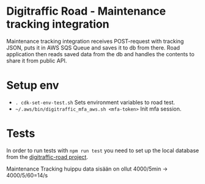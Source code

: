 # Digitraffic Road - Maintenance tracking integration

Maintenance tracking integration receives POST-request with tracking JSON, puts it in AWS SQS Queue and saves it to db from there. 
Road application then reads saved data from the db and handles the contents to share it from public API.

# Setup env
* `. cdk-set-env-test.sh` Sets environment variables to road test.
* `~/.aws/bin/digitraffic_mfa_aws.sh <mfa-token>` Init mfa session. 

# Tests
In order to run tests with `npm run test` you need to set up the local database from the [digitraffic-road project](https://github.com/tmfg/digitraffic-road/tree/develop/dbroad).


Maintenance Tracking huippu data sisään on ollut 4000/5min -> 4000/5/60=14/s